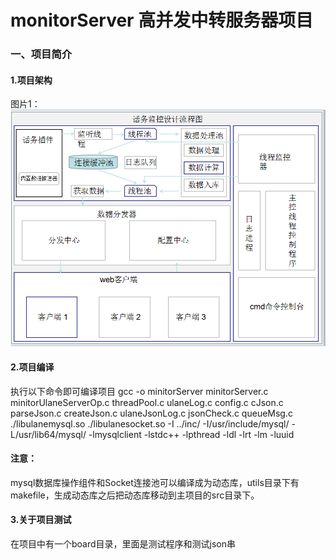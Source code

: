 # monitorServer 高并发中转服务器项目

### 一、项目简介
#### 1.项目架构
图片1： 
    ![图片1](https://github.com/guoshijiang/monitorServer/blob/master/tmp/QQ%E6%88%AA%E5%9B%BE20170712163055.png  "图片1")
#### 2.项目编译
执行以下命令即可编译项目
gcc -o minitorServer minitorServer.c minitorUlaneServerOp.c threadPool.c ulaneLog.c config.c cJson.c parseJson.c createJson.c ulaneJsonLog.c jsonCheck.c queueMsg.c ./libulanemysql.so ./libulanesocket.so -I ../inc/ -I/usr/include/mysql/ -L/usr/lib64/mysql/ -lmysqlclient -lstdc++ -lpthread -ldl -lrt -lm -luuid

#### 注意：
mysql数据库操作组件和Socket连接池可以编译成为动态库，utils目录下有makefile，生成动态库之后把动态库移动到主项目的src目录下。

#### 3.关于项目测试
在项目中有一个board目录，里面是测试程序和测试json串
